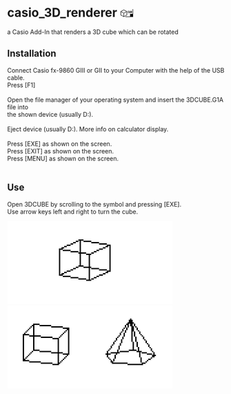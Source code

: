 # casio_3D_renderer ![MainIcon](MainIcon.bmp)
a Casio Add-In that renders a 3D cube which can be rotated

## Installation

Connect Casio fx-9860 GIII or GII to your Computer with the help of the USB cable.<br>
Press [F1]<br>
<br>
Open the file manager of your operating system and insert the 3DCUBE.G1A file into <br>
the shown device (usually D:).<br>
<br>
Eject device (usually D:). More info on calculator display.<br>
<br>
Press [EXE] as shown on the screen.<br>
Press [EXIT] as shown on the screen.<br>
Press [MENU] as shown on the screen.<br>
<br>

## Use

Open 3DCUBE by scrolling to the symbol and pressing [EXE].<br>
Use arrow keys left and right to turn the cube.<br>

![Add-In](3DCUBE.bmp)
![Add-In](3DCUBE_PYR.bmp)
